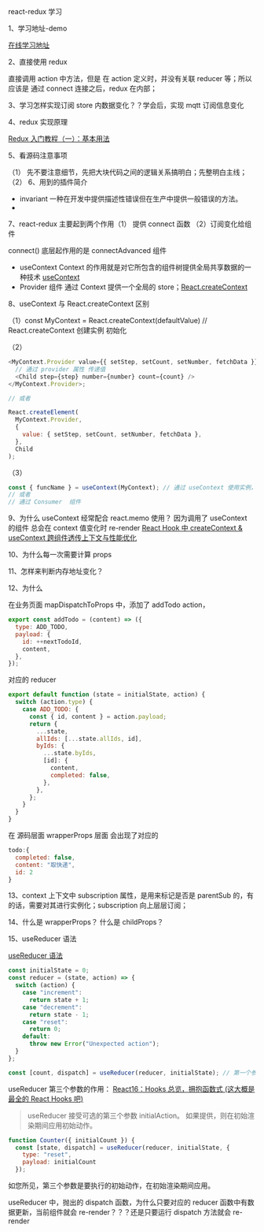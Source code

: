react-redux 学习

1、学习地址-demo

[在线学习地址](https://codesandbox.io/s/9on71rvnyo?file=/src/components/AddTodo.js)

2、直接使用 redux

直接调用 action 中方法，但是 在 action 定义时，并没有关联 reducer 等；所以应该是 通过 connect 连接之后，redux 在内部；

3、学习怎样实现订阅 store 内数据变化？？学会后，实现 mqtt 订阅信息变化

4、redux 实现原理

[Redux 入门教程（一）：基本用法](http://www.ruanyifeng.com/blog/2016/09/redux_tutorial_part_one_basic_usages.html)

5、看源码注意事项

（1） 先不要注意细节，先把大块代码之间的逻辑关系搞明白；先整明白主线；
（2）
6、用到的插件简介

- invariant 一种在开发中提供描述性错误但在生产中提供一般错误的方法。
-

7、react-redux 主要起到两个作用（1） 提供 connect 函数 （2）订阅变化给组件

connect() 底层起作用的是 connectAdvanced 组件

- useContext Context 的作用就是对它所包含的组件树提供全局共享数据的一种技术 [useContext](https://zhuanlan.zhihu.com/p/69623079)
- Provider 组件 通过 Context 提供一个全局的 store；[React.createContext](https://www.jianshu.com/p/acdaddb1c0d4)

8、useContext 与 React.createContext 区别

（1）const MyContext = React.createContext(defaultValue) // React.createContext 创建实例 初始化

（2）

```javascript
<MyContext.Provider value={{ setStep, setCount, setNumber, fetchData }}>
  // 通过 provider 属性 传递值
  <Child step={step} number={number} count={count} />
</MyContext.Provider>;

// 或者

React.createElement(
  MyContext.Provider,
  {
    value: { setStep, setCount, setNumber, fetchData },
  },
  Child
);
```

（3）

```javascript
const { funcName } = useContext(MyContext); // 通过 useContext 使用实例，返回值就是 defaultValue
// 或者
// 通过 Consumer  组件
```

9、为什么 useContext 经常配合 react.memo 使用？
因为调用了 useContext 的组件 总会在 context 值变化时 re-render [React Hook 中 createContext & useContext 跨组件透传上下文与性能优化](http://www.ptbird.cn/react-createContex-useContext.html)

10、为什么每一次需要计算 props

11、怎样来判断内存地址变化？

12、为什么

在业务页面 mapDispatchToProps 中，添加了 addTodo action，

```javascript
export const addTodo = (content) => ({
  type: ADD_TODO,
  payload: {
    id: ++nextTodoId,
    content,
  },
});
```

对应的 reducer

```javascript
export default function (state = initialState, action) {
  switch (action.type) {
    case ADD_TODO: {
      const { id, content } = action.payload;
      return {
        ...state,
        allIds: [...state.allIds, id],
        byIds: {
          ...state.byIds,
          [id]: {
            content,
            completed: false,
          },
        },
      };
    }
  }
}
```

在 源码层面 wrapperProps 层面 会出现了对应的

```javascript
todo:{
  completed: false,
  content: "取快递",
  id: 2
}

```

13、context 上下文中 subscription 属性，是用来标记是否是 parentSub 的，有的话，需要对其进行实例化；subscription 向上层层订阅；

14、什么是 wrapperProps？ 什么是 childProps？

15、useReducer 语法

[useReducer 语法](https://juejin.im/post/6844903817981460493)

```javascript
const initialState = 0;
const reducer = (state, action) => {
  switch (action) {
    case "increment":
      return state + 1;
    case "decrement":
      return state - 1;
    case "reset":
      return 0;
    default:
      throw new Error("Unexpected action");
  }
};

const [count, dispatch] = useReducer(reducer, initialState); // 第一个参数是 值，第二个是 抛出的dispatch 函数；dispatch 可以调用 reducer中定义的方法；
```

useReducer 第三个参数的作用： [React16：Hooks 总览，拥抱函数式 (这大概是最全的 React Hooks 吧)](https://juejin.im/post/6844903824990142472#heading-17)

> useReducer 接受可选的第三个参数 initialAction。 如果提供，则在初始渲染期间应用初始动作。

```javascript
function Counter({ initialCount }) {
  const [state, dispatch] = useReducer(reducer, initialState, {
    type: "reset",
    payload: initialCount
  });
```

如您所见，第三个参数是要执行的初始动作，在初始渲染期间应用。

useReducer 中，抛出的 dispatch 函数，为什么只要对应的 reducer 函数中有数据更新，当前组件就会 re-render？？？还是只要运行 dispatch 方法就会 re-render
